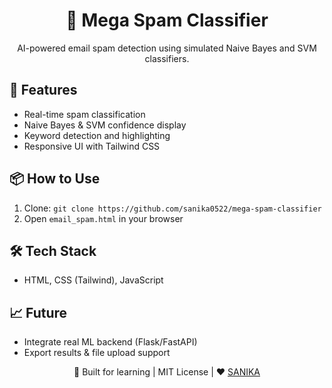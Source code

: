 <h1 align="center">📧 Mega Spam Classifier</h1>
<p align="center">AI-powered email spam detection using simulated Naive Bayes and SVM classifiers.</p>

<h2>🚀 Features</h2>
<ul>
  <li>Real-time spam classification</li>
  <li>Naive Bayes & SVM confidence display</li>
  <li>Keyword detection and highlighting</li>
  <li>Responsive UI with Tailwind CSS</li>
</ul>

<h2>📦 How to Use</h2>
<ol>
  <li>Clone: <code>git clone https://github.com/sanika0522/mega-spam-classifier</code></li>
  <li>Open <code>email_spam.html</code> in your browser</li>
</ol>

<h2>🛠️ Tech Stack</h2>
<ul>
  <li>HTML, CSS (Tailwind), JavaScript</li>
</ul>

<h2>📈 Future</h2>
<ul>
  <li>Integrate real ML backend (Flask/FastAPI)</li>
  <li>Export results & file upload support</li>
</ul>

<p align="center">🧠 Built for learning | MIT License | ❤️ <a href="https://github.com/sanika0522">SANIKA</a></p>
